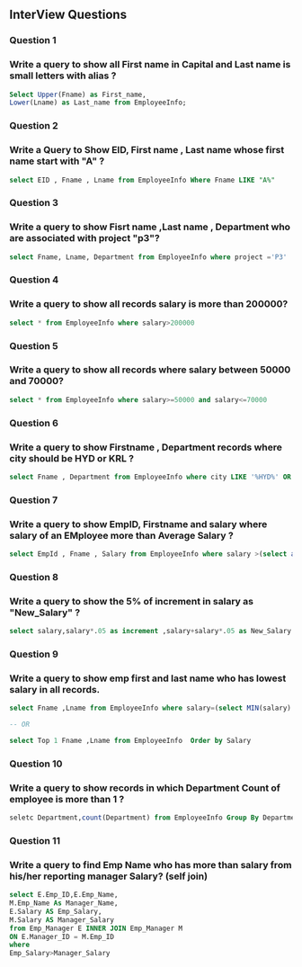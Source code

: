 ## InterView Questions

### Question 1

### Write a query to show all First name in Capital and Last name is small letters with alias ?

```sql
Select Upper(Fname) as First_name,
Lower(Lname) as Last_name from EmployeeInfo;
```

### Question 2

### Write a Query to Show EID, First name , Last name whose first name start with "A" ?

```sql
select EID , Fname , Lname from EmployeeInfo Where Fname LIKE "A%"
```

### Question 3

### Write a query to show Fisrt name ,Last name , Department who are associated with project "p3"?

```sql
select Fname, Lname, Department from EmployeeInfo where project ='P3'
```

### Question 4

### Write a query to show all records salary is more than 200000?

```sql
select * from EmployeeInfo where salary>200000
```

### Question 5

### Write a query to show all records where salary between 50000 and 70000?

```sql
select * from EmployeeInfo where salary>=50000 and salary<=70000
```

### Question 6

### Write a query to show Firstname , Department records where city should be HYD or KRL ?

```sql
select Fname , Department from EmployeeInfo where city LIKE '%HYD%' OR city LIKE '%KRL%'
```

### Question 7

### Write a query to show EmpID, Firstname and salary where salary of an EMployee more than Average Salary ?

```sql
select EmpId , Fname , Salary from EmployeeInfo where salary >(select avg(salary) from EmployeeInfo)
```

### Question 8

### Write a query to show the 5% of increment in salary as "New_Salary" ?

```sql
select salary,salary*.05 as increment ,salary+salary*.05 as New_Salary from EmployeeInfo
```

### Question 9

### Write a query to show emp first and last name who has lowest salary in all records.

```sql
select Fname ,Lname from EmployeeInfo where salary=(select MIN(salary) from EmpoyeeInfo)

-- OR

select Top 1 Fname ,Lname from EmployeeInfo  Order by Salary
```

### Question 10

### Write a query to show records in which Department Count of employee is more than 1 ?

```sql
seletc Department,count(Department) from EmployeeInfo Group By Department Having count(Department)>1
```

### Question 11

### Write a query to find Emp Name who has more than salary from his/her reporting manager Salary? (self join)

```sql
select E.Emp_ID,E.Emp_Name,
M.Emp_Name As Manager_Name,
E.Salary AS Emp_Salary,
M.Salary AS Manager_Salary
from Emp_Manager E INNER JOIN Emp_Manager M
ON E.Manager_ID = M.Emp_ID
where
Emp_Salary>Manager_Salary
```
